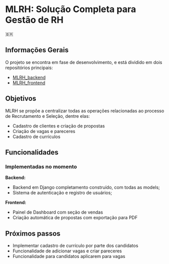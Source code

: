# MLRH: Solução Completa para Gestão de RH
🇧🇷
## Informações Gerais
O projeto se encontra em fase de desenvolvimento, e está dividido em dois repositórios principais:

- <a href="https://github.com/garzuze/MLRH_backend">MLRH_backend</a>
- <a href="https://github.com/garzuze/MLRH_frontend">MLRH_frontend</a>

## Objetivos
MLRH se propõe a centralizar todas as operações relacionadas ao processo de Recrutamento e Seleção, dentre elas:
  - Cadastro de clientes e criação de propostas
  - Criação de vagas e pareceres
  - Cadastro de currículos 

## Funcionalidades
### Implementadas no momento
  **Backend:**
  - Backend em Django completamento construído, com todas as models;
  - Sistema de autenticação e registro de usuários;

  **Frontend:**    
  - Painel de Dashboard com seção de vendas
  - Criação automática de propostas com exportação para PDF 

## Próximos passos
- Implementar cadastro de currículo por parte dos candidatos
- Funcionalidade de adicionar vagas e criar pareceres
- Funcionalidade para candidatos aplicarem para vagas
